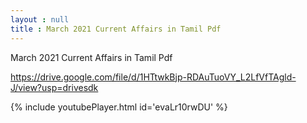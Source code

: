 ```yaml
---
layout : null
title : March 2021 Current Affairs in Tamil Pdf
---
```


March 2021 Current Affairs in Tamil Pdf

https://drive.google.com/file/d/1HTtwkBjp-RDAuTuoVY_L2LfVfTAgld-J/view?usp=drivesdk



{% include youtubePlayer.html id='evaLr10rwDU' %}
